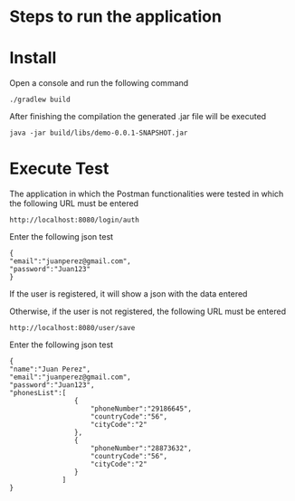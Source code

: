 # Steps to run the application

# Install 

Open a console and run the following command

```
./gradlew build
```

After finishing the compilation the generated .jar file will be executed

```
java -jar build/libs/demo-0.0.1-SNAPSHOT.jar
```

# Execute Test

The application in which the Postman functionalities were tested in which the following URL must be entered

```
http://localhost:8080/login/auth
```

Enter the following json test

```
{
"email":"juanperez@gmail.com",
"password":"Juan123"
} 
```

If the user is registered, it will show a json with the data entered

Otherwise, if the user is not registered, the following URL must be entered

```
http://localhost:8080/user/save
```

Enter the following json test

```
{
"name":"Juan Perez",
"email":"juanperez@gmail.com",
"password":"Juan123",
"phonesList":[
				{	
					"phoneNumber":"29186645",
					"countryCode":"56",
					"cityCode":"2"
				},
				{
					"phoneNumber":"28873632",
					"countryCode":"56",
					"cityCode":"2"
				}
			 ]
}
```

